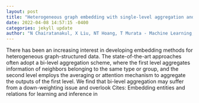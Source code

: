 ```yaml
--- 
layout: post 
title: "Heterogeneous graph embedding with single-level aggregation and infomax encoding" 
date: 2022-04-08 14:57:15 -0400 
categories: jekyll update 
author: "N Chairatanakul, X Liu, NT Hoang, T Murata - Machine Learning, 2022" 
--- 
```

There has been an increasing interest in developing embedding methods for heterogeneous graph-structured data. The state-of-the-art approaches often adopt a bi-level aggregation scheme, where the first level aggregates information of neighbors belonging to the same type or group, and the second level employs the averaging or attention mechanism to aggregate the outputs of the first level. We find that bi-level aggregation may suffer from a down-weighting issue and overlook Cites: Embedding entities and relations for learning and inference in